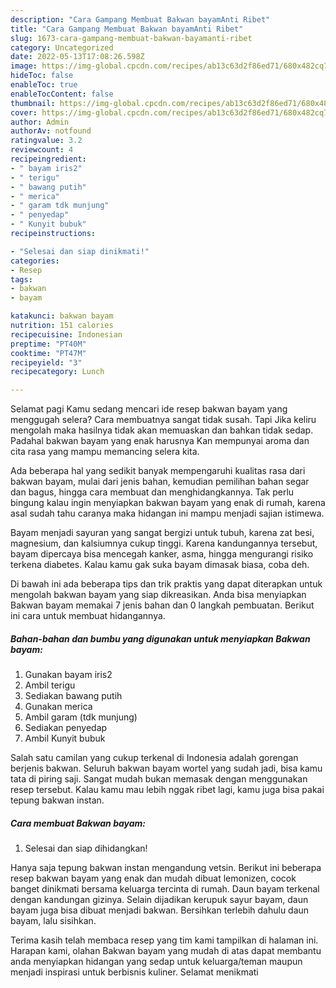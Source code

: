 ```yaml
---
description: "Cara Gampang Membuat Bakwan bayamAnti Ribet"
title: "Cara Gampang Membuat Bakwan bayamAnti Ribet"
slug: 1673-cara-gampang-membuat-bakwan-bayamanti-ribet
category: Uncategorized
date: 2022-05-13T17:08:26.598Z
image: https://img-global.cpcdn.com/recipes/ab13c63d2f86ed71/680x482cq70/bakwan-bayam-foto-resep-utama.jpg
hideToc: false
enableToc: true
enableTocContent: false
thumbnail: https://img-global.cpcdn.com/recipes/ab13c63d2f86ed71/680x482cq70/bakwan-bayam-foto-resep-utama.jpg
cover: https://img-global.cpcdn.com/recipes/ab13c63d2f86ed71/680x482cq70/bakwan-bayam-foto-resep-utama.jpg
author: Admin
authorAv: notfound
ratingvalue: 3.2
reviewcount: 4
recipeingredient:
- " bayam iris2"
- " terigu"
- " bawang putih"
- " merica"
- " garam tdk munjung"
- " penyedap"
- " Kunyit bubuk"
recipeinstructions:

- "Selesai dan siap dinikmati!"
categories:
- Resep
tags:
- bakwan
- bayam

katakunci: bakwan bayam 
nutrition: 151 calories
recipecuisine: Indonesian
preptime: "PT40M"
cooktime: "PT47M"
recipeyield: "3"
recipecategory: Lunch

---
```



Selamat pagi Kamu sedang mencari ide resep bakwan bayam yang menggugah selera? Cara membuatnya sangat tidak susah. Tapi Jika keliru mengolah maka hasilnya tidak akan memuaskan dan bahkan tidak sedap. Padahal bakwan bayam yang enak harusnya Kan mempunyai aroma dan cita rasa yang mampu memancing selera kita.


Ada beberapa hal yang sedikit banyak mempengaruhi kualitas rasa dari bakwan bayam, mulai dari jenis bahan, kemudian pemilihan bahan segar dan bagus, hingga cara membuat dan menghidangkannya. Tak perlu bingung kalau ingin menyiapkan bakwan bayam yang enak di rumah, karena asal sudah tahu caranya maka hidangan ini mampu menjadi sajian istimewa.

Bayam menjadi sayuran yang sangat bergizi untuk tubuh, karena zat besi, magnesium, dan kalsiumnya cukup tinggi. Karena kandungannya tersebut, bayam dipercaya bisa mencegah kanker, asma, hingga mengurangi risiko terkena diabetes. Kalau kamu gak suka bayam dimasak biasa, coba deh.


Di bawah ini ada beberapa tips dan trik praktis yang dapat diterapkan untuk mengolah bakwan bayam yang siap dikreasikan. Anda bisa menyiapkan Bakwan bayam memakai 7 jenis bahan dan 0 langkah pembuatan. Berikut ini cara untuk membuat hidangannya.

<!--inarticleads1-->

##### Bahan-bahan dan bumbu yang digunakan untuk menyiapkan Bakwan bayam:

1. Gunakan  bayam iris2
1. Ambil  terigu
1. Sediakan  bawang putih
1. Gunakan  merica
1. Ambil  garam (tdk munjung)
1. Sediakan  penyedap
1. Ambil  Kunyit bubuk


Salah satu camilan yang cukup terkenal di Indonesia adalah gorengan berjenis bakwan. Seluruh bakwan bayam wortel yang sudah jadi, bisa kamu tata di piring saji. Sangat mudah bukan memasak dengan menggunakan resep tersebut. Kalau kamu mau lebih nggak ribet lagi, kamu juga bisa pakai tepung bakwan instan. 

<!--inarticleads2-->

##### Cara membuat Bakwan bayam:


1. Selesai dan siap dihidangkan!

Hanya saja tepung bakwan instan mengandung vetsin. Berikut ini beberapa resep bakwan bayam yang enak dan mudah dibuat lemonizen, cocok banget dinikmati bersama keluarga tercinta di rumah. Daun bayam terkenal dengan kandungan gizinya. Selain dijadikan kerupuk sayur bayam, daun bayam juga bisa dibuat menjadi bakwan. Bersihkan terlebih dahulu daun bayam, lalu sisihkan. 

Terima kasih telah membaca resep yang tim kami tampilkan di halaman ini. Harapan kami, olahan Bakwan bayam yang mudah di atas dapat membantu anda menyiapkan hidangan yang sedap untuk keluarga/teman maupun menjadi inspirasi untuk berbisnis kuliner. Selamat menikmati
